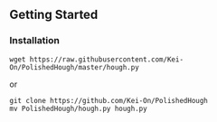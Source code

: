 ## Getting Started
### Installation

```
wget https://raw.githubusercontent.com/Kei-On/PolishedHough/master/hough.py
```

or 

```
git clone https://github.com/Kei-On/PolishedHough
mv PolishedHough/hough.py hough.py
```
